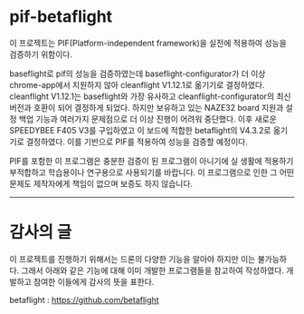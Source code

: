# pif-betaflight

이 프로젝트는 PIF(Platform-independent framework)을 실전에 적용하여 성능을 검증하기 위함이다.

baseflight로 pif의 성능을 검증하였는데 baseflight-configurator가 더 이상 chrome-app에서 지원하지 않아 cleanflight V1.12.1로 옮기기로 결정하였다.
cleanflight V1.12.1는 baseflight와 가장 유사하고 cleanflight-configurator의 최신 버전과 호환이 되어 결정하게 되었다.
하지만 보유하고 있는 NAZE32 board 지원과 설정 백업 기능과 여러가지 문제점으로 더 이상 진행이 어려워 중단했다.
이후 새로운 SPEEDYBEE F405 V3를 구입하였고 이 보드에 적합한 betaflight의 V4.3.2로 옮기기로 결정하였다.
이를 기반으로 PIF를 적용하여 성능을 검증할 예정이다.

PIF를 포함한 이 프로그램은 충분한 검증이 된 프로그램이 아니기에 실 생활에 적용하기 부적합하고 학습용이나 연구용으로 사용되기를 바랍니다.
이 프로그램으로 인한 그 어떤 문제도 제작자에게 책임이 없으며 보증도 하지 않습니다.

---

# 감사의 글

이 프로젝트를 진행하기 위해서는 드론의 다양한 기능을 알아야 하지만 이는 불가능하다. 그래서 아래와 같은 기능에 대해 이미 개발한 프로그램들을 참고하여 작성하였다. 개발하고 참여한 이들에게 감사의 뜻을 표한다.

betaflight : https://github.com/betaflight
